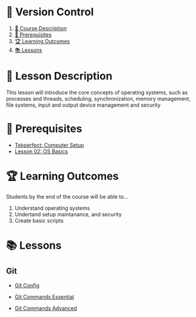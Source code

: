 # **🔑 Version Control**

1. [📝 Course Description](#📝-course-description)
2. [🎯 Prerequisites](#🎯-prerequisites)
3. [🏆 Learning Outcomes](#🏆-learning-outcomes)
4. [📚 Lessons](#📚-lessons)


# 📝 Lesson Description

This lesson will introduce the core concepts of operating systems, such as processes and threads, scheduling, synchronization, memory management, file systems, input and output device management and security

# 🎯 Prerequisites

* [Tekperfect: Computer Setup](/lessons/computer-setup.md)
* [Lesson 02: OS Basics](/courses/02-Os_Basics/home.md)

# 🏆 Learning Outcomes

Students by the end of the course will be able to...

1. Understand operating systems
1. Undertand setup maintanance, and security
1. Create basic scripts

# 📚 Lessons

## Git

- [Git Config](/courses/04-Version_Control/lessons/git-config.md)

- [Git Commands Essential](/courses/04-Version_Control/lessons/git-essential.md)

- [Git Commands Advanced ](/courses/04-Version_Control/lessons/git-advanced.md)

<!-- ## Github

- [Github Actions](#)

- [Github Issues](#)

- [Github Projects](#) -->

